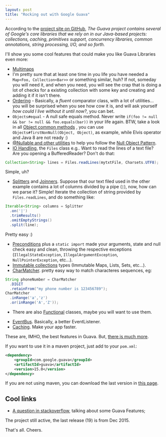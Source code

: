 ```yaml
---
layout: post
title: "Rocking out with Google Guava"
---
```


According to the
[project site on GitHub](https://github.com/google/guava),
*The Guava project contains several of Google's core libraries that we rely on
in our Java-based projects: collections, caching, primitives support,
concurrency libraries, common annotations, string processing, I/O, and so
forth.*

I'll show you some cool features that could make you like Guava Libraries even more:

- [Multimaps](https://google.github.io/guava/releases/snapshot/api/docs/com/google/common/collect/Multimap.html)
- I'm pretty sure that at least one time in you life you have needed a
`Map<Foo, Collection<Bar>>` or something similar, huh? If not, someday you
will need it, and when you need, you will see the crap that is doing a lot of
checks for a existing collection with some key and creating and adding it if it
isn't there.
- [Ordering](https://github.com/google/guava/wiki/OrderingExplained) -
Basically, a *fluent* comparator class, with a lot of utilities... you will be
surprised when you see how cow it is, and will ask yourself *how could I live
without it until now?*, you can bet.
- `Objects#equal` - A null safe equals method. Never write
`if(foo != null && bar != null && foo.equals(bar))` in your life again. BTW,
take a look in all
[Object common methods](https://github.com/google/guava/wiki/CommonObjectUtilitiesExplained)
, you can use `Objects#firstNonNull(Object, Object)`, as example, while
Elvis operator and Java 8 are not ready :)
- [@Nullable and other utilities](https://github.com/google/guava/wiki/UsingAndAvoidingNullExplained)
to help you follow the
[Null Object Pattern](http://en.wikipedia.org/wiki/Null_Object_pattern#Java).
- [IO Handling](https://github.com/google/guava/wiki/IOExplained),
the `Files` class e.g..
	Want to read the lines of a text file? Are you opening a BufferedReader?
  Don't do that:

```java
Collection<String> lines = Files.readLines(mytxtFile, Charsets.UTF8);
```

Simple, uh?

- [Splitters](https://github.com/google/guava/wiki/StringsExplained#splitter)
and
[Joinners](https://github.com/google/guava/wiki/StringsExplained#joiner).
Suppose that our text filed used in the other example contains a lot of
columns divided by a pipe (`|`), now, how can we parse it? Simple! Iterate the
collection of string provided by `Files.readLines`, and do something like:

```java
Iterable<String> columns = Splitter
  .on('|')
  .trimResults()
  .omitEmptyStrings()
  .split(line);
```
Pretty easy :)

- [Preconditions](https://github.com/google/guava/wiki/PreconditionsExplained)
plus a `static import` made your arguments, state and null check easy and clean,
throwing the respective exceptions (`IllegalStateException`,
`IllegalArgumentException`, `NullPointerException`, etc...).
- [Immutable collections](https://github.com/google/guava/wiki/ImmutableCollectionsExplained)
types (Immutable Maps, Lists, Sets, etc...).
- [CharMatcher](https://github.com/google/guava/wiki/StringsExplained#charmatcher).
pretty easy way to match characteres sequences, eg:

```java
String phoneNumber = CharMatcher
  .DIGIT
  .retainFrom("my phone number is 123456789");
CharMatcher
  .inRange('a','z')
  .or(inRange('A','Z'));
```

* There are also
[Functional](https://github.com/google/guava/wiki/FunctionalExplained)
classes, maybe you will want to use them.
- [EventBus](https://github.com/google/guava/wiki/EventBusExplained).
Basically, a better EventListener.
- [Caching](https://github.com/google/guava/wiki/CachesExplained).
Make your app faster.

These are, IMHO, the best features in Guava. But,
[there is much more](https://github.com/google/guava/wiki).

If you want to use it in a maven project, just add to your `pom.xml`:

```xml
<dependency>
	<groupId>com.google.guava</groupId>
	<artifactId>guava</artifactId>
	<version>15.0</version>
</dependency>
```

If you are not using maven, you can download the last version in
[this page](https://github.com/google/guava).


## Cool links

- [A question in stackoverflow](http://stackoverflow.com/questions/3759440/the-guava-library-for-java-what-are-its-most-useful-and-or-hidden-features#_=_),
talking about some Guava Features;

The project still active, the last release (19) is from Dec 2015.

That's all. Cheers.

